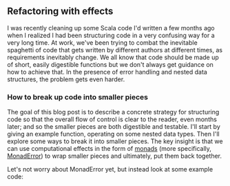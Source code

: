 ## Refactoring with effects

I was recently cleaning up some Scala code I'd written a few months ago when I realized I had been structuring code in a very
confusing way for a very long time. At work, we've been trying to combat the inevitable spaghetti of code that gets written by
different authors at different times, as requirements inevitably change. We all know that code should be made up of short,
easily digestible functions but we don't always get guidance on how to achieve that. In the presence of error handling and
nested data structures, the problem gets even harder.

### How to break up code into smaller pieces
The goal of this blog post is to describe a concrete strategy for structuring code so that the overall flow of control is 
clear to the reader, even months later; and so the smaller pieces are both digestible and testable. I'll start by giving an
example function, operating on some nested data types. Then I'll explore some ways to break it into smaller pieces. The key
insight is that we can use computational effects in the form of [monads](https://typelevel.org/cats/typeclasses/monad.html)
(more specifically, [MonadError](https://typelevel.org/cats/api/cats/MonadError.html)) to wrap smaller pieces and ultimately,
put them back together.

Let's not worry about MonadError yet, but instead look at some example code:

```scala

```

